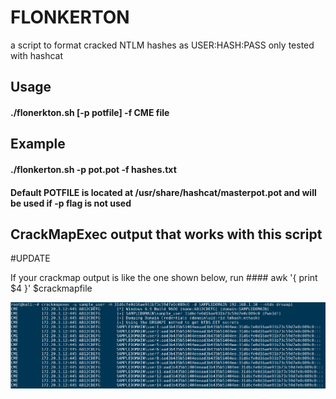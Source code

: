 # FLONKERTON

a script to format cracked NTLM hashes as USER:HASH:PASS
only tested with hashcat

## Usage

#### ./flonerkton.sh [-p potfile] -f CME file

## Example

#### ./flonkerton.sh -p pot.pot -f hashes.txt

#### Default POTFILE is located at /usr/share/hashcat/masterpot.pot and will be used if -p flag is not used

## CrackMapExec output that works with this script

#UPDATE

If your crackmap output is like the one shown below, run #### awk '{ print $4 }' $crackmapfile

![Alt text](img/samplepic.PNG)
